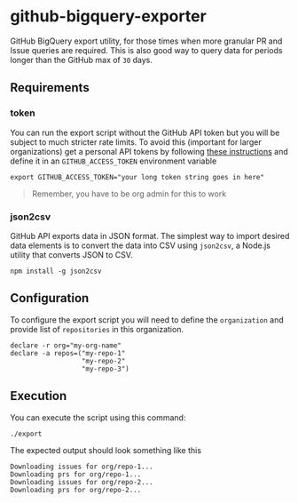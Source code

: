 # github-bigquery-exporter

GitHub BigQuery export utility, for those times when more granular PR and Issue queries are required. This is also good way to query data for periods longer than the GitHub max of `30` days.

## Requirements

### token

You can run the export script without the GitHub API token but you will be subject to much stricter rate limits. To avoid this (important for larger organizations) get a personal API tokens by following [these instructions](https://blog.github.com/2013-05-16-personal-api-tokens/) and define it in an `GITHUB_ACCESS_TOKEN` environment variable

```shell
export GITHUB_ACCESS_TOKEN="your long token string goes in here"
```

> Remember, you have to be org admin for this to work

### json2csv

GitHub API exports data in JSON format. The simplest way to import desired data elements is to convert the data into CSV using `json2csv`, a Node.js utility that converts JSON to CSV.

```shell
npm install -g json2csv
```

## Configuration

To configure the export script you will need to define the `organization` and provide list of `repositories` in this organization.

```shell
declare -r org="my-org-name"
declare -a repos=("my-repo-1"
                  "my-repo-2"
                  "my-repo-3")
```

## Execution

You can execute the script using this command:

```shell
./export
```

The expected output should look something like this

```shell
Downloading issues for org/repo-1...
Downloading prs for org/repo-1...
Downloading issues for org/repo-2...
Downloading prs for org/repo-2...
```